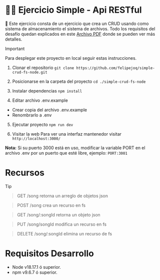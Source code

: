 # 👨‍💻 Ejercicio Simple - Api RESTful

🚀 Este ejercicio consta de un ejercicio que crea un CRUD usando como sistema de almacenamiento el sistema de archivos. Todo los requisitos del desafío quedan explicados en este [Archivo PDF](./desafio-explain.pdf) donde se pueden ver más detalles.

> [!IMPORTANT]
> Para desplegar este proyecto en local seguir estas instrucciones.
> 1. Clonar el repositorio
> ```git clone https://github.com/felipejoq/simple-crud-fs-node.git```
>
> 2. Posicionarse en la carpeta del proyecto
> ```cd ./simple-crud-fs-node```
>
> 3. Instalar dependencias
> ```npm install```
>
> 4. Editar archivo .env.example
>
> - Crear copia del archivo .env.example
> - Renombrarlo a .env
>
> 5. Ejecutar proyecto
> ```npm run dev```
>
> 6. Visitar la web
> Para ver una interfaz mantenedor visitar ```http://localhost:3000/```
>
> __Nota:__ Si su puerto 3000 está en uso, modificar la variable PORT en el archivo .env por un puerto que esté libre, ejemplo: ```PORT:3001```
>

# Recursos

> [!TIP]

> GET /song retorna un arreglo de objetos json

> POST /song crea un recurso en fs

> GET /song/:songId retorna un objeto json

> PUT /song/songId modifica un recurso en fs

> DELETE /song/:songId elimina un recurso de fs

# Requisitos Desarrollo

- Node v18.17.1 ó superior.
- npm v9.6.7 ó superior.
